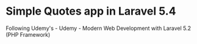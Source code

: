 # Simple Quotes app in Laravel 5.4

Following Udemy's - Udemy - Modern Web Development with Laravel 5.2 (PHP Framework)
  
